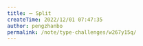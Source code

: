 ```yaml
---
title: ➖ Split
createTime: 2022/12/01 07:47:35
author: pengzhanbo
permalink: /note/type-challenges/w267y15q/
---
```

